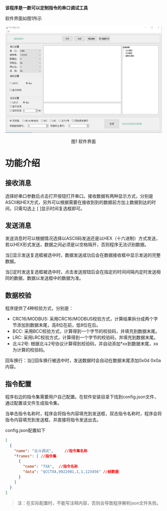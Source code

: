 **该程序是一款可以定制指令的串口调试工具**

软件界面如图1所示

![软件界面](./README.assets/1.png)

<center>图1 软件界面</center>

# 功能介绍

## 接收消息

选择好串口参数后点击打开按钮打开串口。接收数据有两种显示方式，分别是ASCII和HEX方式，另外可以根据需要在接收到到的数据前方加上数据到达的时间，只需勾选上 [ ]显示时间复选框即可。

## 发送消息

发送消息时可以根据情况选择以ASCII码发送还是以HEX（十六进制）方式发送，若以HEX形式发送，数据之间必须是以空格隔开，否则程序无法识别数据。

当[]显示发送复选框被选中时，数据发送成功后会在数据接收框中显示发送的完整数据。

当[]定时发送复选框被选中时，点击发送按钮后会在指定的时间间隔内定时发送相同的数据，数据以发送框中的数据为准。

## 数据校验

程序提供了4种校验方式，分别是：

- CRC16/MODBUS:	采用CRC16/MODBUS校验方式，计算结果拆分成两个字节添加到数据末尾，高8位在前，低8位在后。
- BCC: 采用BCC校验方式，计算得到一个字节的校验码，并填充到数据末尾。
- LRC: 采用LRC校验方式，计算得到一个字节的校验码，并填充到数据末尾。
- 北斗2号: 根据北斗2号协议计算得到校验码，并自动添加*xx到数据末尾，xx为计算的校验码。

回车换行：当[]回车换行被选中时，发送数据时会自动在数据末尾添加0x0d 0x0a内容。

##  指令配置

程序右边的指令集需要用户自己配置。在软件安装目录下找到config.json文件，通过配置该文件生成指令集。

当单击指令名称时，程序会将指令内容填充到发送框，双击指令名称时，程序会将指令内容填充到发送框，并直接将指令发送出去。

config.json配置如下

```json
[
  {
    "name": "北斗调试",		//指令集名称
    "frames": [	//指令集
      {
        "name": "TXA",	//指令名称
        "data": "$CCTXA,0922981,1,1,123456" //帧数据
      }
    ]
  }
]
```

> 注：在实际配置时，不能写注释内容，否则会导致程序解析json文件失败。









